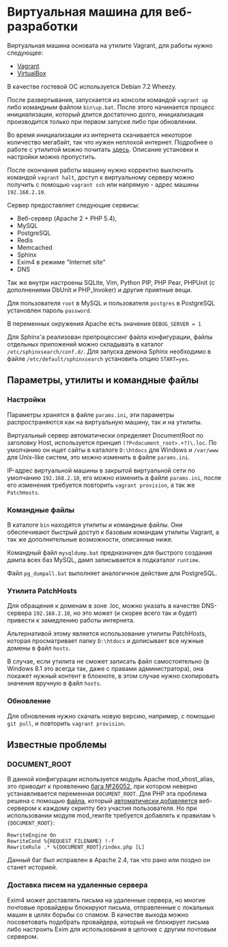 # Виртуальная машина для веб-разработки

Виртуальная машина основата на утилите Vagrant, для работы нужно следующее:
 - [Vagrant](http://www.vagrantup.com/downloads.html)
 - [VirtualBox](https://www.virtualbox.org/wiki/Downloads)

В качестве гостевой ОС используется Debian 7.2 Wheezy.

После развертывания, запускается из консоли командой `vagrant up` либо командным файлом `bin\up.bat`. 
После этого начинается процесс инициализации, который длится достаточно долго, инициализация производится
только при первом запуске либо при обновлении.

Во время инициализации из интернета скачивается некоторое количество мегабайт, так что нужен неплохой интернет.
Подробнее о работе с утилитой можно почитать [здесь](http://habrahabr.ru/post/113354/). Описание установки
и настройки можно пропустить.

После окончания работы машину нужно корректно выключить командой `vagrant halt`, доступ к виртуальному серверу можно
получить с помощью `vagrant ssh` или напрямую - адрес машины `192.168.2.10`.

Сервер предоставляет следующие сервисы:
 - Веб-сервер (Apache 2 + PHP 5.4),
 - MySQL
 - PostgreSQL
 - Redis
 - Memcached
 - Sphinx
 - Exim4 в режиме "Internet site"
 - DNS
 
Так же внутри настроены SQLite, Vim, Python PIP, PHP Pear, PHPUnit (с дополнениями DbUnit и PHP_Invoker)
и другие приятные вещи.

Для пользователя `root` в MySQL и пользователя `postgres` в PostgreSQL установлен пароль `password`.

В переменных окружения Apache есть значение `DEBUG_SERVER = 1`

Для Sphinx'а реализован препроцессинг файла конфигурации, файлы отдельных приложений можно складывать в каталог
`/etc/sphinxsearch/conf.d/`.
Для запуска демона Sphinx необходимо в файле `/etc/default/sphinxsearch` установить опцию `START=yes`.


## Параметры, утилиты и командные файлы
### Настройки
Параметры хранятся в файле `params.ini`, эти параметры распространяются как на виртуальную машину, так и на утилиты.

Виртуальный сервер автоматически определяет DocumentRoot по заголовку Host, используется принцип
`(?P<document_root>.+?)\.loc`.
По умолчанию он ищет сайты в каталоге `D:\htdocs` для Windows и `/var/www` для Unix-like систем, это можно изменить
в файле `params.ini`.

IP-адрес виртуальной машины в закрытой виртуальной сети по умолчанию `192.168.2.10`, его можно изменить в файле
`params.ini`, после его изменения требуется повторить `vagrant provision`,
а так же `PatchHosts`.

### Командные файлы
В каталоге `bin` находятся утилиты и командные файлы. Они обеспечивают быстрый доступ к базовым командам утилиты Vagrant,
а так же дополнительные возможности, описанные ниже.

Командный файл `mysqldump.bat` предназначен для быстрого создания дампа всех баз MySQL,
дамп записывается в подкаталог `runtime`.

Файл `pg_dumpall.bat` выполняет аналогичное действие для PostgreSQL.

### Утилита PatchHosts
Для обращения к доменам в зоне .loc, можно указать в качестве DNS-сервера `192.168.2.10`,
но это может (и скорее всего так и будет) привести к замедлению работы интернета.

Альтернативой этому является использование утилиты PatchHosts, которая просматривает папку `D:\htdocs` и дописывает
все нужные домены в файл `hosts`.

В случае, если утилита не сможет записать файл самостоятельно (в Windows 8.1 это всегда так, даже с правами администратора), 
она покажет нужный контент в блокноте, в этом случае нужно скопировать значения вручную в файл `hosts`.

### Обновление
Для обновления нужно скачать новую версию, например, с помощью `git pull`, и повторить `vagrant provision`.


## Известные проблемы
### DOCUMENT_ROOT
В данной конфигурации используется модуль Apache mod_vhost_alias, это приводит к проявлению [бага №26052](https://issues.apache.org/bugzilla/show_bug.cgi?id=26052),
при котором неверно устанавливается переменная `DOCUMENT_ROOT`.
Для PHP эта проблема решена с помощью [файла](https://github.com/Andre-487/VagrantWebdev/blob/master/provision/data/apache2/php_patch.php),
который [автоматически добавляется](https://github.com/Andre-487/VagrantWebdev/blob/master/provision/data/apache2/default#L16) веб-сервером к каждому скрипту без участия пользователя.
Но при использовании модуля mod_rewrite требуется добавлять к правилам `%{DOCUMENT_ROOT}`:

```ApacheConf
RewriteEngine On
RewriteCond %{REQUEST_FILENAME} !-f
RewriteRule .* %{DOCUMENT_ROOT}/index.php [L]
```

Данный баг был исправлен в Apache 2.4, так что рано или поздно он станет историей.

### Доставка писем на удаленные сервера
Exim4 может доставлять письма на удаленные сервера, но многие почтовые провайдеры блокируют письма, отправленные
с локальных машин в целях борьбы со спамом. В качестве выхода можно посоветовать подобрать провайдера, который не блокирует
письма либо настроить Exim для использования в цепочке с другим почтовым сервером.
